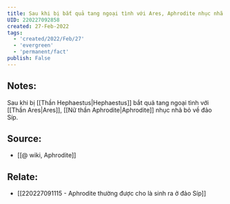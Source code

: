 ```yaml
---
title: Sau khi bị bắt quả tang ngoại tình với Ares, Aphrodite nhục nhã bỏ về đảo Síp
UID: 220227092858
created: 27-Feb-2022
tags:
  - 'created/2022/Feb/27'
  - 'evergreen'
  - 'permanent/fact'
publish: False
---
```

## Notes:
Sau khi bị [[Thần Hephaestus|Hephaestus]] bắt quả tang ngoại tình với [[Thần Ares|Ares]], [[Nữ thần Aphrodite|Aphrodite]] nhục nhã bỏ về đảo Síp.

## Source:
- [[@ wiki, Aphrodite]]

## Relate:
- [[220227091115 - Aphrodite thường được cho là sinh ra ở đảo Síp]]